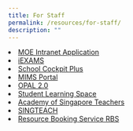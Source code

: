 ```yaml
---
title: For Staff
permalink: /resources/for-staff/
description: ""
---
```

<li><a href="http://intranet.moe.gov.sg/Pages/Home.aspx" target="_blank">MOE Intranet Application</a></li>
<li><a href="https://iexams.seab.gov.sg/sso/login?service=https%3A%2F%2Fiexams.seab.gov.sg%2Fsso%2Foauth2.0%2FcallbackAuthorize%3Fclient_id%3Diexams2-prod%26redirect_uri%3Dhttps%253A%252F%252Fiexams.seab.gov.sg%252Fiexams2%252Flogin%252Foauth2%252Fcode%252Fiexams2-prod%26response_type%3Dcode%26client_name%3DCasOAuthClient" target="_blank">iEXAMS</a></li>
<li><a href="https://schoolcockpit.moe.gov.sg/" target="_blank">School Cockpit Plus</a></li>
<li><a href="https://portal.mims.moe.gov.sg" target="_blank">MIMS Portal</a></li>
<li><a href="https://idm.opal2.moe.edu.sg/" target="_blank">OPAL 2.0</a></li>
<li><a href="https://vle.learning.moe.edu.sg/login" target="_blank">Student Learning Space</a></li>
<li><a href="https://academyofsingaporeteachers.moe.edu.sg/" target="_blank">Academy of Singapore Teachers</a></li>
<li><a href="http://singteach.nie.edu.sg/" target="_blank">SINGTEACH</a></li>
<li><a href="https://rbs.avero-tech.com" target="_blank">Resource Booking Service RBS</a></li>